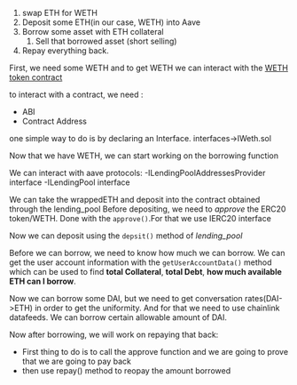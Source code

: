 1. swap ETH for WETH
2. Deposit some ETH(in our case, WETH) into Aave
3. Borrow some asset with ETH collateral
   1. Sell that borrowed asset (short selling)
4. Repay everything back.

First, we need some WETH and to get WETH we can interact with the [WETH token contract](https://kovan.etherscan.io/token/0xd0a1e359811322d97991e03f863a0c30c2cf029c#writeContract)

to interact with a contract, we need :

- ABI
- Contract Address

one simple way to do is by declaring an Interface.
interfaces->IWeth.sol

Now that we have WETH, we can start working on the borrowing function

We can interact with aave protocols:
-ILendingPoolAddressesProvider interface
-ILendingPool interface

We can take the wrappedETH and deposit into the contract obtained through the lending_pool
Before depositing, we need to *approve* the ERC20 token/WETH. Done with the `approve()`.For that we use IERC20 interface

Now we can deposit using the `depsit()` method of *lending_pool*

Before we can borrow, we need to know how much we can borrow. We can get the user account information with the `getUserAccountData()` method which can be used to find **total Collateral**, **total Debt**, **how much available ETH can I borrow**.

Now we can borrow some DAI, but we need to get conversation rates(DAI->ETH) in order to get the uniformity. And for that we need to use chainlink datafeeds. We can borrow certain allowable amount of DAI.

Now after borrowing, we will work on repaying that back:

- First thing to do is to call the approve function and we are going to prove that we are going to pay back
- then use repay() method to reopay the amount borrowed


